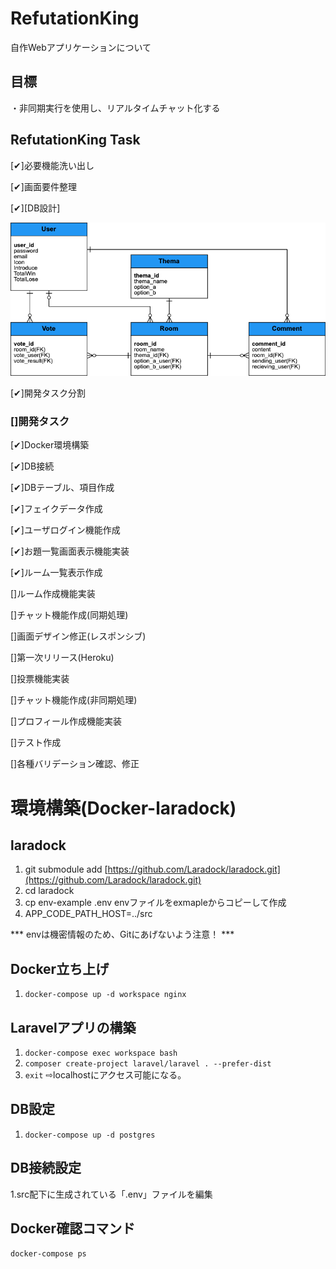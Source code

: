 # RefutationKing
自作Webアプリケーションについて

## 目標
・非同期実行を使用し、リアルタイムチャット化する

## RefutationKing Task
[✔︎]必要機能洗い出し

[✔︎]画面要件整理

[✔︎][DB設計]

![./doc/Entity%20Relationship%20Diagram.png](./doc/Entity%20Relationship%20Diagram.png)

[✔︎]開発タスク分割

### []開発タスク

  [✔︎]Docker環境構築

  [✔︎]DB接続

  [✔︎]DBテーブル、項目作成
  
  [✔︎]フェイクデータ作成
  
  [✔︎]ユーザログイン機能作成
  
  [✔︎]お題一覧画面表示機能実装
  
  [✔︎]ルーム一覧表示作成

  []ルーム作成機能実装
  
  []チャット機能作成(同期処理)
  
  []画面デザイン修正(レスポンシブ)
  
  []第一次リリース(Heroku)
  
  []投票機能実装
  
  []チャット機能作成(非同期処理)
  
  []プロフィール作成機能実装
  
  []テスト作成
  
  []各種バリデーション確認、修正

# 環境構築(Docker-laradock)

## laradock

1. git submodule add [https://github.com/Laradock/laradock.git](https://github.com/Laradock/laradock.git)
2. cd laradock
3. cp env-example .env 
envファイルをexmapleからコピーして作成
4. APP_CODE_PATH_HOST=../src

*** envは機密情報のため、Gitにあげないよう注意！ ***

## Docker立ち上げ
1. `docker-compose up -d workspace nginx`

## **Laravelアプリの構築**
1. `docker-compose exec workspace bash`
2. `composer create-project laravel/laravel . --prefer-dist`
3. `exit`
⇨localhostにアクセス可能になる。

## DB設定
1. `docker-compose up -d postgres`

## DB接続設定
1.src配下に生成されている「.env」ファイルを編集

## Docker確認コマンド
`docker-compose ps`

